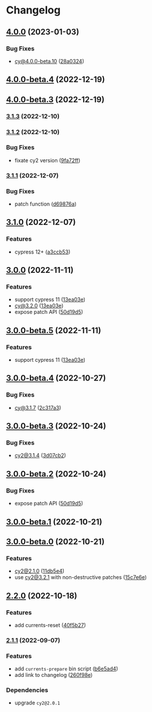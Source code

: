 # Changelog

## [4.0.0](https://github.com/currents-dev/cli/compare/v3.1.3...v4.0.0) (2023-01-03)

### Bug Fixes

- cy@4.0.0-beta.10 ([28a0324](https://github.com/currents-dev/cli/commit/28a03240f218ad94a3f064783fdf94122931de42))

## [4.0.0-beta.4](https://github.com/currents-dev/cli/compare/v3.1.3...v4.0.0-beta.4) (2022-12-19)

## [4.0.0-beta.3](https://github.com/currents-dev/cli/compare/v3.1.3...v4.0.0-beta.3) (2022-12-19)

### [3.1.3](https://github.com/currents-dev/cli/compare/v3.1.2...v3.1.3) (2022-12-10)

### [3.1.2](https://github.com/currents-dev/cli/compare/v3.1.1...v3.1.2) (2022-12-10)

### Bug Fixes

- fixate cy2 version ([9fa72ff](https://github.com/currents-dev/cli/commit/9fa72ffa014ecdb9a5dc34982f4941c3539c2f53))

### [3.1.1](https://github.com/currents-dev/cli/compare/v3.1.0...v3.1.1) (2022-12-07)

### Bug Fixes

- patch function ([d69876a](https://github.com/currents-dev/cli/commit/d69876ad0c8bee763bcf727939ab4e77fb9c69d8))

## [3.1.0](https://github.com/currents-dev/cli/compare/v3.0.0...v3.1.0) (2022-12-07)

### Features

- cypress 12+ ([a3ccb53](https://github.com/currents-dev/cli/commit/a3ccb53d2897cf48ecfbdfec212a9cbc2896851a))

## [3.0.0](https://github.com/currents-dev/cli/compare/v3.0.0-beta.5...v3.0.0) (2022-11-11)

### Features

- support cypress 11 ([13ea03e](https://github.com/currents-dev/cli/commit/13ea03e6908bddd13f6934c15fe32264db0df4fa))
- cy@3.2.0 ([13ea03e](https://github.com/currents-dev/cli/commit/13ea03e6908bddd13f6934c15fe32264db0df4fa))
- expose patch API ([50d19d5](https://github.com/currents-dev/cli/commit/50d19d5b0692d49b6cd11ac985279e218b1813e9))

## [3.0.0-beta.5](https://github.com/currents-dev/cli/compare/v3.0.0-beta.4...v3.0.0-beta.5) (2022-11-11)

### Features

- support cypress 11 ([13ea03e](https://github.com/currents-dev/cli/commit/13ea03e6908bddd13f6934c15fe32264db0df4fa))

## [3.0.0-beta.4](https://github.com/currents-dev/cli/compare/v3.0.0-beta.3...v3.0.0-beta.4) (2022-10-27)

### Bug Fixes

- cy@3.1.7 ([2c317a3](https://github.com/currents-dev/cli/commit/2c317a37cb4433921f649d8daf6a6636ae737365))

## [3.0.0-beta.3](https://github.com/currents-dev/cli/compare/v3.0.0-beta.2...v3.0.0-beta.3) (2022-10-24)

### Bug Fixes

- cy2@3.1.4 ([3d07cb2](https://github.com/currents-dev/cli/commit/3d07cb2445bc754d970cd80d2dfce65d19a389f7))

## [3.0.0-beta.2](https://github.com/currents-dev/cli/compare/v3.0.0-beta.1...v3.0.0-beta.2) (2022-10-24)

### Bug Fixes

- expose patch API ([50d19d5](https://github.com/currents-dev/cli/commit/50d19d5b0692d49b6cd11ac985279e218b1813e9))

## [3.0.0-beta.1](https://github.com/currents-dev/cli/compare/v3.0.0-beta.0...v3.0.0-beta.1) (2022-10-21)

## [3.0.0-beta.0](https://github.com/currents-dev/cli/compare/v2.2.0...v3.0.0-beta.0) (2022-10-21)

### Features

- cy2@2.1.0 ([11db5e4](https://github.com/currents-dev/cli/commit/11db5e43b550bf7dfe0d2da770664fa748c40911))
- use cy2@3.2.1 with non-destructive patches ([15c7e6e](https://github.com/currents-dev/cli/commit/15c7e6eb3e3fa38ab2010db20817ffe20522ba75))

## [2.2.0](https://github.com/currents-dev/cli/compare/v2.1.1...v2.2.0) (2022-10-18)

### Features

- add currents-reset ([40f5b27](https://github.com/currents-dev/cli/commit/40f5b27b59488bf32e128bbfd3ee8044ddbee052))

### [2.1.1](https://github.com/currents-dev/cli/compare/v2.1.0...v2.1.1) (2022-09-07)

### Features

- add `currents-prepare` bin script ([b6e5ad4](https://github.com/currents-dev/cli/commit/b6e5ad45462969e38d8d448ed78aff91f381503f))
- add link to changelog ([260f98e](https://github.com/currents-dev/cli/commit/260f98ea9b6122b8218e4e546286ad100db00bf2))

### Dependencies

- upgrade `cy2@2.0.1`
